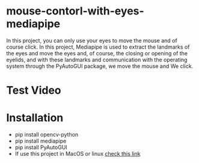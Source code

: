 # mouse-contorl-with-eyes-mediapipe
In this project, you can only use your eyes to move the mouse and of course click. 
In this project, Mediapipe is used to extract the landmarks of the eyes and move the eyes and, of course, the closing or opening of the eyelids, and with these landmarks and communication with the operating system through the PyAutoGUI package, we move the mouse and We click.
# Test Video

# Installation 
* pip install opencv-python
* pip install mediapipe
* pip install PyAutoGUI
* If use this project in MacOS or linux [check this link](https://pypi.org/project/PyAutoGUI/)

